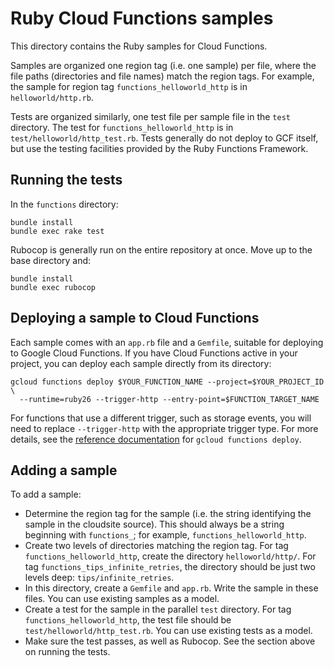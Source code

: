 # Ruby Cloud Functions samples

This directory contains the Ruby samples for Cloud Functions.

Samples are organized one region tag (i.e. one sample) per file, where the file
paths (directories and file names) match the region tags. For example, the
sample for region tag `functions_helloworld_http` is in `helloworld/http.rb`.

Tests are organized similarly, one test file per sample file in the `test`
directory. The test for `functions_helloworld_http` is in
`test/helloworld/http_test.rb`. Tests generally do not deploy to GCF itself,
but use the testing facilities provided by the Ruby Functions Framework.

## Running the tests

In the `functions` directory:

```
bundle install
bundle exec rake test
```

Rubocop is generally run on the entire repository at once. Move up to the base
directory and:

```
bundle install
bundle exec rubocop
```

## Deploying a sample to Cloud Functions

Each sample comes with an `app.rb` file and a `Gemfile`, suitable for deploying
to Google Cloud Functions. If you have Cloud Functions active in your project,
you can deploy each sample directly from its directory:

```
gcloud functions deploy $YOUR_FUNCTION_NAME --project=$YOUR_PROJECT_ID \
  --runtime=ruby26 --trigger-http --entry-point=$FUNCTION_TARGET_NAME
```

For functions that use a different trigger, such as storage events, you will
need to replace `--trigger-http` with the appropriate trigger type. For more
details, see the
[reference documentation](https://cloud.google.com/sdk/gcloud/reference/functions/deploy)
for `gcloud functions deploy`.

## Adding a sample

To add a sample:

 *  Determine the region tag for the sample (i.e. the string identifying the
    sample in the cloudsite source). This should always be a string beginning
    with `functions_`; for example, `functions_helloworld_http`.
 *  Create two levels of directories matching the region tag. For tag
    `functions_helloworld_http`, create the directory `helloworld/http/`. For
    tag `functions_tips_infinite_retries`, the directory should be just two
    levels deep: `tips/infinite_retries`.
 *  In this directory, create a `Gemfile` and `app.rb`. Write the sample in
    these files. You can use existing samples as a model.
*   Create a test for the sample in the parallel `test` directory. For tag
    `functions_helloworld_http`, the test file should be
    `test/helloworld/http_test.rb`. You can use existing tests as a model.
*   Make sure the test passes, as well as Rubocop. See the section above on
    running the tests.
